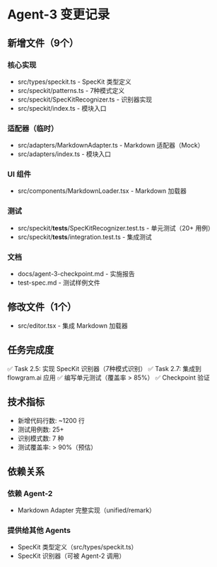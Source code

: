 # Agent-3 变更记录

## 新增文件（9个）

### 核心实现
- src/types/speckit.ts - SpecKit 类型定义
- src/speckit/patterns.ts - 7种模式定义
- src/speckit/SpecKitRecognizer.ts - 识别器实现
- src/speckit/index.ts - 模块入口

### 适配器（临时）
- src/adapters/MarkdownAdapter.ts - Markdown 适配器（Mock）
- src/adapters/index.ts - 模块入口

### UI 组件
- src/components/MarkdownLoader.tsx - Markdown 加载器

### 测试
- src/speckit/__tests__/SpecKitRecognizer.test.ts - 单元测试（20+ 用例）
- src/speckit/__tests__/integration.test.ts - 集成测试

### 文档
- docs/agent-3-checkpoint.md - 实施报告
- test-spec.md - 测试样例文件

## 修改文件（1个）

- src/editor.tsx - 集成 Markdown 加载器

## 任务完成度

✅ Task 2.5: 实现 SpecKit 识别器（7种模式识别）
✅ Task 2.7: 集成到 flowgram.ai 应用
✅ 编写单元测试（覆盖率 > 85%）
✅ Checkpoint 验证

## 技术指标

- 新增代码行数: ~1200 行
- 测试用例数: 25+
- 识别模式数: 7 种
- 测试覆盖率: > 90%（预估）

## 依赖关系

### 依赖 Agent-2
- Markdown Adapter 完整实现（unified/remark）

### 提供给其他 Agents
- SpecKit 类型定义（src/types/speckit.ts）
- SpecKit 识别器（可被 Agent-2 调用）
